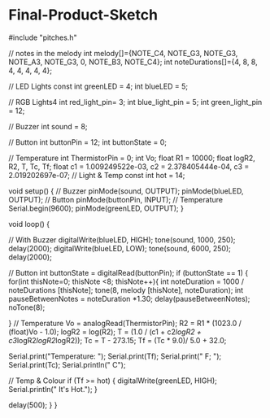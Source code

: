 # Final-Product-Sketch
#include "pitches.h" 

// notes in the melody
int melody[]={NOTE_C4, NOTE_G3, NOTE_G3, NOTE_A3, NOTE_G3, 0, NOTE_B3, NOTE_C4};
int noteDurations[]={4, 8, 8, 4, 4, 4, 4, 4};

// LED Lights
const int greenLED = 4;
int blueLED = 5;

// RGB Lights4
int red_light_pin= 3;
int blue_light_pin = 5;
int green_light_pin = 12;

// Buzzer
int sound = 8;

// Button
int buttonPin = 12;
int buttonState = 0;

// Temperature
int ThermistorPin = 0;
int Vo;
float R1 = 10000;
float logR2, R2, T, Tc, Tf;
float c1 = 1.009249522e-03, c2 = 2.378405444e-04, c3 = 2.019202697e-07;
// Light & Temp
const int hot = 14;

void setup()
{
// Buzzer 
  pinMode(sound, OUTPUT);
  pinMode(blueLED, OUTPUT);
// Button
  pinMode(buttonPin, INPUT);
// Temperature
  Serial.begin(9600);
  pinMode(greenLED, OUTPUT);
}

void loop()
{

// With Buzzer
  digitalWrite(blueLED, HIGH);
  tone(sound, 1000, 250);
  delay(2000);
  digitalWrite(blueLED, LOW);
  tone(sound, 6000, 250);
  delay(2000);
  
// Button
  int buttonState = digitalRead(buttonPin);
  if (buttonState == 1) {
    for(int thisNote=0; thisNote <8; thisNote++){
      int noteDuration = 1000 / noteDurations [thisNote];
      tone(8, melody [thisNote], noteDuration);
      int pauseBetweenNotes = noteDuration *1.30;
      delay(pauseBetweenNotes);
      noTone(8);
   
  }
// Temperature
  Vo = analogRead(ThermistorPin);
  R2 = R1 * (1023.0 / (float)Vo - 1.0);
  logR2 = log(R2);
  T = (1.0 / (c1 + c2*logR2 + c3*logR2*logR2*logR2));
  Tc = T - 273.15;
  Tf = (Tc * 9.0)/ 5.0 + 32.0; 

  Serial.print("Temperature: "); 
  Serial.print(Tf);
  Serial.print(" F; ");
  Serial.print(Tc);
  Serial.println(" C");  

 // Temp & Colour
 if (Tf >= hot) {
  digitalWrite(greenLED, HIGH);
  Serial.println(" It's Hot.");
 }

  delay(500);
  }
}
